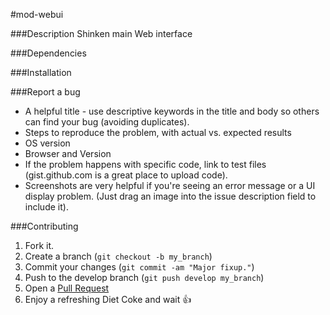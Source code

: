 #mod-webui

###Description
Shinken main Web interface

###Dependencies

###Installation

###Report a bug
* A helpful title - use descriptive keywords in the title and body so others can find your bug (avoiding duplicates).
* Steps to reproduce the problem, with actual vs. expected results
* OS version
* Browser and Version
* If the problem happens with specific code, link to test files (gist.github.com is a great place to upload code).
* Screenshots are very helpful if you're seeing an error message or a UI display problem. (Just drag an image into the issue description field to include it).

###Contributing
1. Fork it.
2. Create a branch (`git checkout -b my_branch`)
3. Commit your changes (`git commit -am "Major fixup."`)
4. Push to the develop branch (`git push develop my_branch`)
5. Open a [Pull Request](https://github.com/shinken-monitoring/mod-webui/pulls)
6. Enjoy a refreshing Diet Coke and wait :+1:
